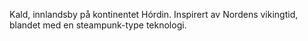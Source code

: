 Kald, innlandsby på kontinentet Hórdin.
Inspirert av Nordens vikingtid, blandet med en steampunk-type teknologi.